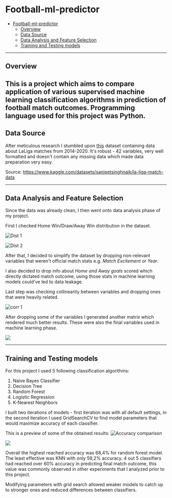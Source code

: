 # Football-ml-predictor

<!-- TOC -->
* [Football-ml-predictor](#football-ml-predictor)
  * [Overview](#overview)
  * [Data Source](#data-source)
  * [Data Analysis and Feature Selection](#data-analysis-and-feature-selection)
  * [Training and Testing models](#training-and-testing-models)
<!-- TOC -->

---
## Overview
This is a project which aims to compare application of various supervised machine 
learning classification algorithms in prediction of football match outcomes. 
Programming language used for this project was Python.
---
## Data Source

After meticulous research I stumbled upon [this](https://www.kaggle.com/datasets/sanjeetsinghnaik/la-liga-match-data)
dataset containing data about LaLiga matches from 2014-2020. It's robust - 42 variables, very well formatted and
doesn't contain any missing data which made data preparation very easy.

Source: https://www.kaggle.com/datasets/sanjeetsinghnaik/la-liga-match-data

---
## Data Analysis and Feature Selection

Since the data was already clean, I then went onto data analysis phase of my project.

First I checked Home Win/Draw/Away Win distribution in the dataset.

![Dist 1](C:\Users\piotr\OneDrive\Desktop\outpu1.png)

![Dist 2](C:\Users\piotr\OneDrive\Desktop\output2.png)

After that, I decided to simplify the dataset by dropping non-relevant variables that weren't official match
stats e.g. _Match Excitement_ or _Year_.

I also decided to drop info about _Home and Away goals_ scored which directly dictated match outcome, using those stats
in machine learning models could've led to data leakage.

Last step was checking collinearity between variables and dropping ones that were heavily related.

![corr 1](C:\Users\piotr\OneDrive\Desktop\corr1.png)

After dropping some of the variables I generated another matrix which rendered much better results. 
These were also the final variables used in machine learning phase.

![](C:\Users\piotr\OneDrive\Desktop\corr2.png)

---

## Training and Testing models

For this project I used 5 following classification algorithms:
1. Naive Bayes Classifier
2. Decision Tree
3. Random Forest
4. Logistic Regression
5. K-Nearest Neighbors

I built two iterations of models - first iteration was with all default settings, in the second iteration I used 
GridSearchCV to find model parameters that would maximize accuracy of each classifier.

This is a preview of some of the obtained results:
![Accuracy comparison](C:\Users\piotr\OneDrive\Desktop\final.png)

![](C:\Users\piotr\OneDrive\Desktop\away_recall.png)

Overall the highest reached accuracy was 68,4% for random forest model. 
The least effective was KNN with only 59,2% accuracy. 
4 out 5 classifiers had reached over 60% accuracy in predicting final match outcome, this value was commonly observed in 
other experiments that I analyzed prior to this project.

Modifying parameters with grid search allowed weaker models to catch up to stronger ones
and reduced differences between classifiers.








